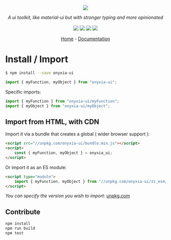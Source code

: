 <p align="center">
    <img src="https://user-images.githubusercontent.com/6702424/80216211-00ef5280-863e-11ea-81de-59f3a3d4b8e4.png">  
</p>
<p align="center">
    <i>A ui toolkit, like material-ui but with stronger typing and more opinionated</i>
    <br>
    <br>
    <img src="https://github.com/garronej/onyxia-ui/workflows/ci/badge.svg?branch=main">
    <img src="https://img.shields.io/bundlephobia/minzip/onyxia-ui">
    <img src="https://img.shields.io/npm/dw/onyxia-ui">
    <img src="https://img.shields.io/npm/l/onyxia-ui">
</p>
<p align="center">
  <a href="https://github.com/garronej/onyxia-ui">Home</a>
  -
  <a href="https://github.com/garronej/onyxia-ui">Documentation</a>
</p>

# Install / Import

```bash
$ npm install --save onyxia-ui
```

```typescript
import { myFunction, myObject } from "onyxia-ui";
```

Specific imports:

```typescript
import { myFunction } from "onyxia-ui/myFunction";
import { myObject } from "onyxia-ui/myObject";
```

## Import from HTML, with CDN

Import it via a bundle that creates a global ( wider browser support ):

```html
<script src="//unpkg.com/onyxia-ui/bundle.min.js"></script>
<script>
    const { myFunction, myObject } = onyxia_ui;
</script>
```

Or import it as an ES module:

```html
<script type="module">
    import { myFunction, myObject } from "//unpkg.com/onyxia-ui/zz_esm/index.js";
</script>
```

_You can specify the version you wish to import:_ [unpkg.com](https://unpkg.com)

## Contribute

```bash
npm install
npm run build
npm test
```
